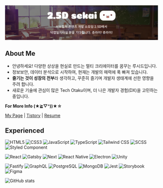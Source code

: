 <p align="center"> 
  <img src="./images/recruit.png">
</p> 

## About Me 

- 안녕하세요! 다양한 상상을 현실로 만드는 멀티 크리에이터를 꿈꾸는 루시드입니다.
- 정보보안, 데이터 분석으로 시작하여, 현재는 개발의 매력에 푹 빠져 있습니다.
- **즐기는 것이 성장의 전부**라 생각하고, 꾸준히 즐기며 개발자 생태계에 선한 영향을 주려 합니다.
- 새로운 기술에 관심이 많은 Tech Otaku이며, 더 나은 개발자 경험(DX)을 고민하는 중입니다.

**For More Info (★≧▽^))★☆**

[My Page](https://lucid-dream.net) | [Tistory](https://nohack.tistory.com) | [Resume](https://www.figma.com/file/0ra7VO13FAOzlrD8U9esTX/Resume?node-id=0%3A1&t=F7RvY5TD5d04CQ6I-1)

## Experienced

![HTML5](https://img.shields.io/badge/HTML5-E34F26?style=for-the-badge&logo=html5&logoColor=white)
![CSS3](https://img.shields.io/badge/CSS3-1572B6?style=for-the-badge&logo=css3&logoColor=white)
![JavaScript](<https://img.shields.io/badge/js(ES6)-f7df1e?style=for-the-badge&logo=javascript&logoColor=black>)
![TypeScript](https://img.shields.io/badge/ts-3178C6?style=for-the-badge&logo=typescript&logoColor=white)
![Tailwind CSS](https://img.shields.io/badge/Tailwind-06B6D4?style=for-the-badge&logo=tailwindcss&logoColor=white)
![SCSS](https://img.shields.io/badge/scss-CC6699.svg?style=for-the-badge&logo=sass&logoColor=white)
![Styled Component](https://img.shields.io/badge/css_in_js-DB7093.svg?style=for-the-badge&logo=styled-components&logoColor=white)

![React](https://img.shields.io/badge/react-0088CC?style=for-the-badge&logo=react&logoColor=white)
![Gatsby](https://img.shields.io/badge/gatsby-663399?style=for-the-badge&logo=gatsby&logoColor=white)
![Next](https://img.shields.io/badge/next-000000?style=for-the-badge&logo=next.js&logoColor=white)
![React Native](https://img.shields.io/badge/react_native-02569B?style=for-the-badge&logo=react&logoColor=white)
![Electron](https://img.shields.io/badge/electron-47848F?style=for-the-badge&logo=electron&logoColor=white)
![Unity](https://img.shields.io/badge/unity-black?style=for-the-badge&logo=unity&logoColor=white)

![Fastify](https://img.shields.io/badge/fastify-000000?style=for-the-badge&logo=fastify&logoColor=white)
![GraphQL](https://img.shields.io/badge/gql-E10098?style=for-the-badge&logo=graphql&logoColor=white)
![PostgreSQL](https://img.shields.io/badge/postgre-4169E1?style=for-the-badge&logo=postgresql&logoColor=white)
![MongoDB](https://img.shields.io/badge/mongo-47A248?style=for-the-badge&logo=mongodb&logoColor=white)
![Jest](https://img.shields.io/badge/jest-C21325?style=for-the-badge&logo=jest&logoColor=white)
![Storybook](https://img.shields.io/badge/storybook-FF4785?style=for-the-badge&logo=storybook&logoColor=white)
![Figma](https://img.shields.io/badge/figma-F24E1E?style=for-the-badge&logo=figma&logoColor=white)

<!-- [![Top Langs](https://github-readme-stats.vercel.app/api/top-langs/?username=n0hack&layout=compact)](https://github.com/n0hack/github-readme-stats) -->

![GitHub stats](https://github-readme-stats.vercel.app/api?username=n0hack&show_icons=true&theme=buefy)
